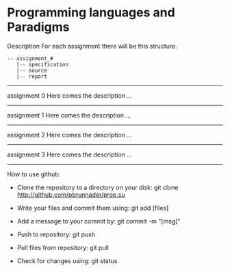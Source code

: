 Programming languages and Paradigms
=======
Description
For each assignment there will be this structure.

    -- assignment_#
       |-- specification
       |-- source
       |-- report

------

assignment 0
Here comes the description ...

------

assignment 1
Here comes the description ...

------

assignment 2
Here comes the description ...

------

assignment 3
Here comes the description ...

------

How to use github:
 - Clone the repository to a directory on your disk: git clone http://github.com/pbrunnader/prop.su
 - Write your files and commit them using: git add [files]
 - Add a message to your commit by: git commit -m "[msg]"
 - Push to repository: git push
 - Pull files from repository: git pull

 - Check for changes using: git status
